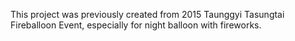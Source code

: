 This project was previously created from 2015 Taunggyi Tasungtai Fireballoon Event, especially for night balloon with fireworks.
